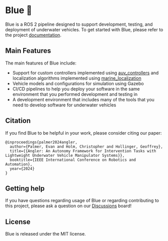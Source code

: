 # Blue :ocean:

Blue is a ROS 2 pipeline designed to support development, testing, and
deployment of underwater vehicles. To get started with Blue, please refer to
the project [documentation](https://robotic-decision-making-lab.github.io/blue/).

## Main Features

The main features of Blue include:

- Support for custom controllers implemented using [auv_controllers](https://github.com/Robotic-Decision-Making-Lab/auv_controllers)
  and localization algorithms implemented using [marine_localization](https://github.com/Robotic-Decision-Making-Lab/marine_localization)
- Vehicle models and configurations for simulation using Gazebo
- CI/CD pipelines to help you deploy your software in the same environment
  that you performed development and testing in
- A development environment that includes many of the tools that you need to
  develop software for underwater vehicles

## Citation

If you find Blue to be helpful in your work, please consider citing our
paper:

```
@inproceedings{palmer2024angler,
  author={Palmer, Evan and Holm, Christopher and Hollinger, Geoffrey},
  title={{Angler: An Autonomy Framework for Intervention Tasks with Lightweight Underwater Vehicle Manipulator Systems}},
  booktitle={IEEE International Conference on Robotics and Automation},
  year={2024}
}
```

## Getting help

If you have questions regarding usage of Blue or regarding contributing to this
project, please ask a question on our [Discussions](https://github.com/Robotic-Decision-Making-Lab/blue/discussions)
board!

## License

Blue is released under the MIT license.
